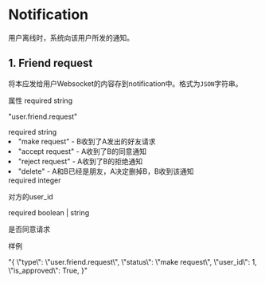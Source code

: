 # Notification

用户离线时，系统向该用户所发的通知。

## 1. Friend request

将本应发给用户Websocket的内容存到notification中。格式为`JSON`字符串。

属性
<deflist collapsible="false">
    <def title="type">
        <emphasis>required</emphasis> string
        <p>"user.friend.request"</p>
    </def>
    <def title="status">
        <emphasis>required</emphasis> string
        <list>
        <li>
        "make request" - B收到了A发出的好友请求
        </li>
        <li>
        "accept request" - A收到了B的同意通知
        </li>
        <li>
        "reject request" - A收到了B的拒绝通知
        </li>
        <li>
        "delete" - A和B已经是朋友，A决定删掉B，B收到该通知
        </li>
        </list>
    </def>
    <def title="user_id">
        <emphasis>required</emphasis>  integer
        <p>对方的user_id</p>
    </def>
    <def title="is_approved">
        <emphasis>required</emphasis>  boolean | string
        <p>是否同意请求</p>
    </def>
</deflist>
样例

<code-block lang="json">
"{
     \"type\": \"user.friend.request\",
     \"status\": \"make request\",
     \"user_id\": 1,
     \"is_approved\": True,
}"
</code-block>